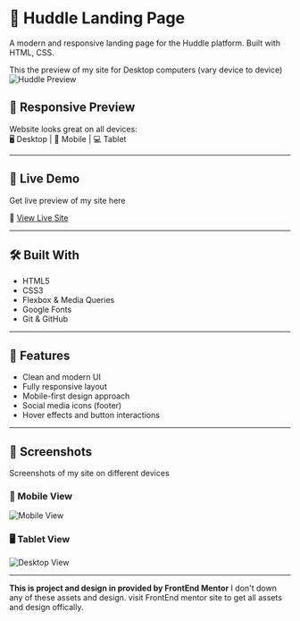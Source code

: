 # 💬 Huddle Landing Page

A modern and responsive landing page for the Huddle platform. Built with HTML, CSS.


This the preview of my site for Desktop computers (vary device to device)
![Huddle Preview](./design/sythexis-huddle.netlify.app_(desktop%20normal).png)

## 📱 Responsive Preview

Website looks great on all devices:  
🖥️ Desktop | 📱 Mobile | 💻 Tablet

---

## 🚀 Live Demo
Get live preview of my site here

🔗 [View Live Site](https://sythexis-huddle.netlify.app/)

---

## 🛠️ Built With

- HTML5
- CSS3
- Flexbox & Media Queries
- Google Fonts
- Git & GitHub

---

## 🎯 Features

- Clean and modern UI
- Fully responsive layout
- Mobile-first design approach
- Social media icons (footer)
- Hover effects and button interactions

---

## 📸 Screenshots

Screenshots of my site on different devices

### 📱 Mobile View
![Mobile View](./design/huddle-mobile.png)

### 🖥️ Tablet View
![Desktop View](./design/huddle-tablet.png)


---
**This is project and design in provided by FrontEnd Mentor**
I don't down any of these assets and design. visit FrontEnd mentor site to get all assets and design offically.

